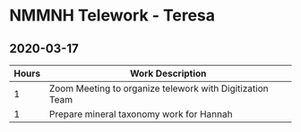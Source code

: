 # NMMNH Telework - Teresa

## 2020-03-17  
Hours | Work Description
-- | --
1 | Zoom Meeting to organize telework with Digitization Team
1 | Prepare mineral taxonomy work for Hannah

